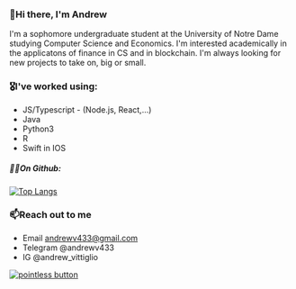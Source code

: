 ### 👋Hi there, I'm Andrew 

I'm a sophomore undergraduate student at the University of Notre Dame studying Computer Science and Economics. I'm interested academically in the applicatons of finance in CS and in blockchain. I'm always looking for new projects to take on, big or small. 

### 🎖I've worked using: 
- JS/Typescript - (Node.js, React,...)
- Java
- Python3
- R
- Swift in IOS

##### 👨‍💻On Github:





[![Top Langs](https://github-readme-stats.vercel.app/api/top-langs/?username=andr3wV&layout=compact&hide_title=true)](https://github.com/anuraghazra/github-readme-stats)

### 📫Reach out to me
  - Email andrewv433@gmail.com
  - Telegram @andrewv433
  - IG @andrew_vittiglio

[![pointless button](https://pointless-profile-button.vercel.app/api/button)](https://pointless-profile-button.vercel.app)
